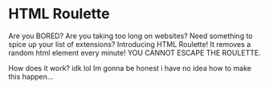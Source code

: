 # HTML Roulette
Are you BORED? Are you taking too long on websites? Need something to spice up your list of extensions? Introducing HTML Roulette! It removes a random html element every minute! 
YOU CANNOT ESCAPE THE ROULETTE.

How does it work? idk lol
Im gonna be honest i have no idea how to make this happen...
